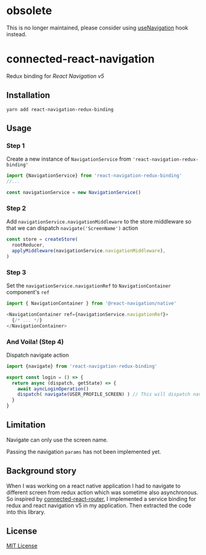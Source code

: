 # obsolete

This is no longer maintained, please consider using [useNavigation](https://reactnavigation.org/docs/use-navigation/) hook instead.

# connected-react-navigation

Redux binding for *React Navigation v5*

## Installation

    yarn add react-navigation-redux-binding

## Usage

### Step 1
Create a new instance of  `NavigationService` from `'react-navigation-redux-binding'`

```js
import {NavigationService} from 'react-navigation-redux-binding'
//...

const navigationService = new NavigationService()
```

### Step 2
Add `navigationService.navigationMiddleware` to the store middleware so that we can dispatch `navigate('ScreenName')` action

```js
const store = createStore(
  rootReducer,
  applyMiddleware(navigationService.navigationMiddleware),
)
```

### Step 3
Set the `navigationService.navigationRef` to `NavigationContainer` component's `ref`

```js
import { NavigationContainer } from '@react-navigation/native'

<NavigationContainer ref={navigationService.navigationRef}>
  {/* ... */}
</NavigationContainer>
```

### And Voila! (Step 4)
Dispatch navigate action

```js
import {navigate} from 'react-navigation-redux-binding'

export const login = () => {
  return async (dispatch, getState) => {
    await ayncLoginOperation()
    dispatch( navigate(USER_PROFILE_SCREEN) ) // This will dispatch navigation via the middleware
  }
}
```

## Limitation
Navigate can only use the screen name.

Passing the navigation `params` has not been implemented yet.

## Background story
When I was working on a react native application I had to navigate to different screen from
redux action which was sometime also asynchronous.
So inspired by [connected-react-router](https://github.com/supasate/connected-react-router),
I implemented a service  binding for  redux and react navigation v5 in my application.
Then extracted the code into this library.

## License
[MIT License](LICENSE)
